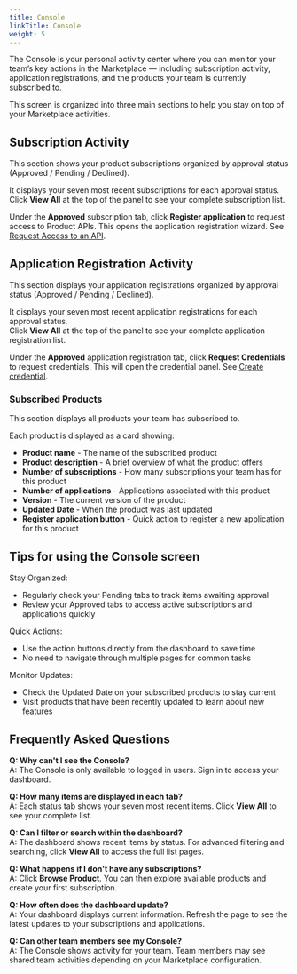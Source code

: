 ```yaml
---
title: Console
linkTitle: Console
weight: 5
---
```


The Console is your personal activity center where you can monitor your team’s key actions in the Marketplace — including subscription activity, application registrations, and the products your team is currently subscribed to.

This screen is organized into three main sections to help you stay on top of your Marketplace activities.

## Subscription Activity

This section shows your product subscriptions organized by approval status (Approved / Pending / Declined).

It displays your seven most recent subscriptions for each approval status.
Click **View All** at the top of the panel to see your complete subscription list.

Under the **Approved** subscription tab, click **Register application** to request access to Product APIs. This opens the application registration wizard. See [Request Access to an API](/docs/manage_marketplace/consumer_experience/credential_management#request-access-to-an-api).

## Application Registration Activity

This section displays your application registrations organized by approval status (Approved / Pending / Declined).

It displays your seven most recent application registrations for each approval status.  
Click **View All** at the top of the panel to see your complete application registration list.

Under the **Approved** application registration tab, click **Request Credentials** to request credentials. This will open the credential panel. See [Create credential](/docs/manage_marketplace/consumer_experience/credential_management#create-credentials).

### Subscribed Products

This section displays all products your team has subscribed to.

Each product is displayed as a card showing:

* **Product name** - The name of the subscribed product
* **Product description** - A brief overview of what the product offers
* **Number of subscriptions** - How many subscriptions your team has for this product
* **Number of applications** - Applications associated with this product
* **Version** - The current version of the product
* **Updated Date** - When the product was last updated
* **Register application button** - Quick action to register a new application for this product

## Tips for using the Console screen

Stay Organized:

* Regularly check your Pending tabs to track items awaiting approval
* Review your Approved tabs to access active subscriptions and applications quickly

Quick Actions:

* Use the action buttons directly from the dashboard to save time
* No need to navigate through multiple pages for common tasks

Monitor Updates:

* Check the Updated Date on your subscribed products to stay current
* Visit products that have been recently updated to learn about new features

## Frequently Asked Questions

**Q: Why can't I see the Console?**  
A: The Console is only available to logged in users. Sign in to access your dashboard.

**Q: How many items are displayed in each tab?**  
A: Each status tab shows your seven most recent items. Click **View All** to see your complete list.

**Q: Can I filter or search within the dashboard?**  
A: The dashboard shows recent items by status. For advanced filtering and searching, click **View All** to access the full list pages.

**Q: What happens if I don't have any subscriptions?**  
A: Click **Browse Product**. You can then explore available products and create your first subscription.

**Q: How often does the dashboard update?**  
A: Your dashboard displays current information. Refresh the page to see the latest updates to your subscriptions and applications.

**Q: Can other team members see my Console?**  
A: The Console shows activity for your team. Team members may see shared team activities depending on your Marketplace configuration.

